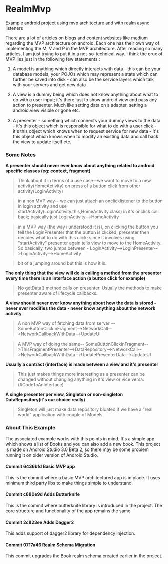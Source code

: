 # RealmMvp
Example android project using mvp architecture and with realm async listeners

There are a lot of articles on blogs and content websites like medium regarding the MVP architecture on android. Each one has their own way of implementing the M, V and P in the MVP architecture. After reading so many articles, I am just trying to put it in a not-so-technical way. I think the crux of MVP lies just in the following few statements :

1) A model is anything which directly interacts with data - this can be your database models, your POJOs which may represent a state which can further be saved into disk - can also be the service layers which talk with your servers and get new data

2) A view is a dummy being which does not know anything about what to do with a user input; it's there just to show android.view and pass any action to presenter. Much like setting data on a adapter, setting a android.view visible or gone etc.

3) A presenter - something which connects your dummy views to the data - it's this object which is responsible for what to do with a user click - it's this object which knows when to request service for new data - it's this object which knows when to modify an existing data and call back the view to update itself etc.
### Some Notes
**A presenter should never ever know about anything related to android specific classes (eg: context, fragment)**

>Think about it in terms of a use case--we want to move to a new activity(HomeActivity) on press of a button click from other activity(LoginActivity)

>in a non MVP way-- we can just attach an onclicklistener to the button in login activity and use startActivity(LoginActivity.this,HomeActivity.class) in it's onclick call back; basically just LoginActivity-->HomeActivity

>in a MVP way (the way i understood it is), on clicking the button you tell the LoginPresenter that the button is clicked; presenter then decides what to do with this click; since it involves using "startActivity" presenter again tells view to move to the HomeActivity. So basically, two jumps between - LoginActivity-->LoginPresenter-->LoginActivity-->HomeActivity

>bit of a jumping around but this is how it is.

**The only thing that the view will do is calling a method from the presenter every time there is an interface action (a button click for example)**

>No getData() method calls on presenter. Usually the methods to make presenter aware of lifecycle callbacks.

**A view should never ever know anything about how the data is stored - never ever modifies the data - never know anything about the network activity**

>A non MVP way of fetching data from server -- SomeButtonClickInFragment-->NetworkCall-->NetworkCallbackWithData-->UpdateUI

>A MVP way of doing the same-- SomeButtonClickInFragment-->ThisFragmentPresenter-->DataRepository-->NetworkCall-->NetworkCallbackWithData-->UpdatePresenterData-->UpdateUI

**Usually a contract (interface) is made between a view and it's presenter**

>This just makes things more interesting as a presenter can be changed without changing anything in it's view or vice versa.(#CodeToAnInterface)

**A single presenter per view, Singleton or non-singleton DataRepository(it's our choice really)**

>Singleton will just make data repository bloated if we have a "real world" application with couple of Models.

### About This Example
The associated example works with this points in mind. It's a simple app which shows a list of Books and you can also add a new book. This project is made on Android Studio 3.0 Beta 2, so there may be some problem running it on older version of Android Studio.

#### Commit 6436bfd Basic MVP app
This is the commit where a basic MVP architectured app is in place. It uses minimum third party libs to make things simple to understand.

#### Commit c880e9d Adds Butterknife
This is the commit where butterknife library is introduced in the project. The core structure and functionality of the app remains the same.

#### Commit 2c823ee Adds Dagger2
This adds support of dagger2 library for dependency injection.

#### Commit 0717a46 Realm Schema Migration
This commit upgrades the Book realm schema created earlier in the project.  
